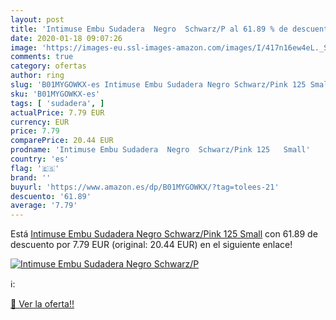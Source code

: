 ```yaml
---
layout: post
title: 'Intimuse Embu Sudadera  Negro  Schwarz/P al 61.89 % de descuento'
date: 2020-01-18 09:07:26
image: 'https://images-eu.ssl-images-amazon.com/images/I/417n16ew4eL._SL200_.jpg'
comments: true
category: ofertas
author: ring
slug: 'B01MYGOWKX-es Intimuse Embu Sudadera Negro Schwarz/Pink 125 Small'
sku: 'B01MYGOWKX-es'
tags: [ 'sudadera', ]
actualPrice: 7.79 EUR
currency: EUR
price: 7.79
comparePrice: 20.44 EUR
prodname: 'Intimuse Embu Sudadera  Negro  Schwarz/Pink 125   Small'
country: 'es'
flag: '🇪🇸'
brand: ''
buyurl: 'https://www.amazon.es/dp/B01MYGOWKX/?tag=tolees-21'
descuento: '61.89'
average: '7.79'
---
```


Está [Intimuse Embu Sudadera  Negro  Schwarz/Pink 125   Small](https://www.amazon.es/dp/B01MYGOWKX/?tag=tolees-21) con 61.89 de descuento por 7.79 EUR (original: 20.44 EUR) en el siguiente enlace!

[![Intimuse Embu Sudadera  Negro  Schwarz/P](https://images-eu.ssl-images-amazon.com/images/I/417n16ew4eL._SL200_.jpg)](https://www.amazon.es/dp/B01MYGOWKX/?tag=tolees-21)

ℹ️:


[🛒 Ver la oferta!!](https://www.amazon.es/dp/B01MYGOWKX/?tag=tolees-21)
